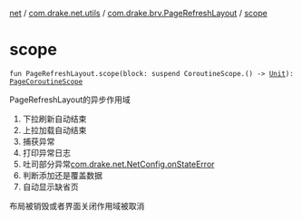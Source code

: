[net](../../index.md) / [com.drake.net.utils](../index.md) / [com.drake.brv.PageRefreshLayout](index.md) / [scope](./scope.md)

# scope

`fun PageRefreshLayout.scope(block: suspend CoroutineScope.() -> `[`Unit`](https://kotlinlang.org/api/latest/jvm/stdlib/kotlin/-unit/index.html)`): `[`PageCoroutineScope`](../../com.drake.net.scope/-page-coroutine-scope/index.md)

PageRefreshLayout的异步作用域

1. 下拉刷新自动结束
2. 上拉加载自动结束
3. 捕获异常
4. 打印异常日志
5. 吐司部分异常[com.drake.net.NetConfig.onStateError](../../com.drake.net/-net-config/on-state-error.md)
6. 判断添加还是覆盖数据
7. 自动显示缺省页

布局被销毁或者界面关闭作用域被取消

